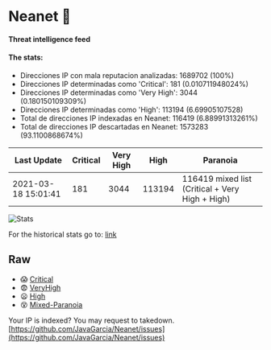 # Neanet :hocho:
#### Threat intelligence feed
#### The stats:

- Direcciones IP con mala reputacion analizadas: 1689702 (100%)
- Direcciones IP determinadas como 'Critical':  181 (0.010711948024%)
- Direcciones IP determinadas como 'Very High':  3044 (0.180150109309%)
- Direcciones IP determinadas como 'High':  113194 (6.69905107528)
- Total de direcciones IP indexadas en Neanet:  116419 (6.88991313261%)
- Total de direcciones IP descartadas en Neanet:  1573283 (93.1100868674%)

| Last Update | Critical | Very High | High | Paranoia |
| --- | --- | --- | --- | --- |
| 2021-03-18 15:01:41 | 181 | 3044 | 113194 | 116419 mixed list (Critical + Very High + High)|

![Stats](https://docs.google.com/spreadsheets/d/e/2PACX-1vSnaNMIXVabIpDJjufMlzH7poXnshF3mgd8Is1g9ytUEzVsP5my4Trn8f-xkoLLQ38xpL3HtmUexLo6/pubchart?oid=501124687&format=image)

For the historical stats go to: [link](/stats.csv)
## Raw
- :scream: [Critical](https://raw.githubusercontent.com/JavaGarcia/Neanet/master/blacklists/neanet_critical.txt)
- :fearful: [VeryHigh](https://raw.githubusercontent.com/JavaGarcia/Neanet/master/blacklists/neanet_veryHigh.txtt)
- :frowning: [High](https://raw.githubusercontent.com/JavaGarcia/Neanet/master/blacklists/neanet_high.txt)
- :dizzy_face: [Mixed-Paranoia](https://raw.githubusercontent.com/JavaGarcia/Neanet/master/blacklists/neanet_all.txt)


Your IP is indexed? You may request to takedown. [https://github.com/JavaGarcia/Neanet/issues](https://github.com/JavaGarcia/Neanet/issues)



























































































































































































































































































































































































































































































































































































































































































































































































































































































































































































































































































































































































































































































































































































































































































































































































































































































































































































































































































































































































































































































































































































































































































































































































































































































































































































































































































































































































































































































































































































































































































































































































































































































































































































































































































































































































































































































































































































































































































































































































































































































































































































































































































































































































































































































































































































































































































































































































































































































































































































































































































































































